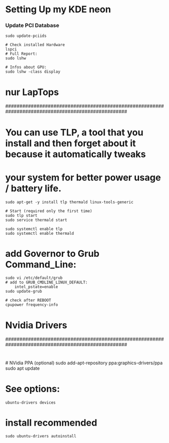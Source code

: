 # Setting Up my KDE neon
### Update PCI Database
```
sudo update-pciids
```
    # Check installed Hardware
    lspci
    # Full Report:
    sudo lshw

    # Infos about GPU:
    sudo lshw -class display
    
# nur LapTops
###################################################################################################
# You can use TLP, a tool that you install and then forget about it because it automatically tweaks
# your system for better power usage / battery life.
    sudo apt-get -y install tlp thermald linux-tools-generic

    # Start (required only the first time)
    sudo tlp start
    sudo service thermald start

    sudo systemctl enable tlp
    sudo systemctl enable thermald

# add Governor to Grub Command_Line:
    sudo vi /etc/default/grub
    # add to GRUB_CMDLINE_LINUX_DEFAULT:
        intel_pstate=enable
    sudo update-grub

    # check after REBOOT
    cpupower frequency-info


# Nvidia Drivers
###################################################################################################
#
# NVidia PPA (optional)
    sudo add-apt-repository ppa:graphics-drivers/ppa
    sudo apt update

# See options:
    ubuntu-drivers devices

# install recommended
    sudo ubuntu-drivers autoinstall
